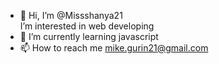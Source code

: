 - 👋 Hi, I’m @Missshanya21  
     I’m interested in web developing 
- 🌱 I’m currently learning javascript 
- 📫 How to reach me mike.gurin21@gmail.com 

<!---
MikeXado/MikeXado is a ✨ special ✨ repository because its `README.md` (this file) appears on your GitHub profile.
You can click the Preview link to take a look at your changes.
--->
